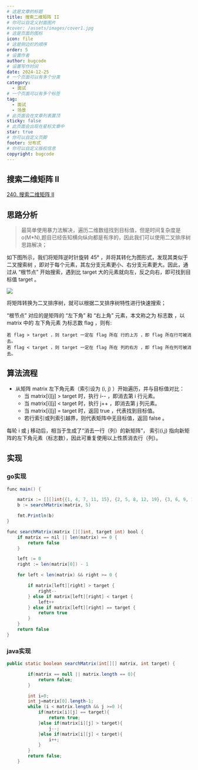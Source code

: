 ```yaml
---
# 这是文章的标题
title: 搜索二维矩阵 II
# 你可以自定义封面图片
#cover: /assets/images/cover1.jpg
# 这是页面的图标
icon: file
# 这是侧边栏的顺序
order: 5
# 设置作者
author: bugcode
# 设置写作时间
date: 2024-12-25
# 一个页面可以有多个分类
category:
  - 面试
# 一个页面可以有多个标签
tag:
  - 面试
  - 场景
# 此页面会在文章列表置顶
sticky: false
# 此页面会出现在星标文章中
star: true
# 你可以自定义页脚
footer: 分布式
# 你可以自定义版权信息
copyright: bugcode
---
```



## 搜索二维矩阵 II

[240. 搜索二维矩阵 II](https://leetcode.cn/problems/search-a-2d-matrix-ii/)

## 思路分析

> 最简单使用暴力法解决，遍历二维数组找到目标值，但是时间复杂度是o(M*N),题目已经告知横向纵向都是有序的，因此我们可以使用二叉排序树思路解决；

如下图所示，我们将矩阵逆时针旋转 45° ，并将其转化为图形式，发现其类似于 二叉搜索树 ，即对于每个元素，其左分支元素更小、右分支元素更大。因此，通过从 “根节点” 开始搜索，遇到比 target 大的元素就向左，反之向右，即可找到目标值 target 。

![](https://vscodepic.oss-cn-beijing.aliyuncs.com/blog/image-20250104125225853.png)

将矩阵转换为二叉排序树，就可以根据二叉排序树特性进行快速搜索；

“根节点” 对应的是矩阵的 “左下角” 和 “右上角” 元素，本文称之为 标志数 ，以 matrix 中的 左下角元素 为标志数 flag ，则有:

    若 flag > target ，则 target 一定在 flag 所在 行的上方 ，即 flag 所在行可被消去。
    若 flag < target ，则 target 一定在 flag 所在 列的右方 ，即 flag 所在列可被消去。

## 算法流程

- 从矩阵 matrix 左下角元素（索引设为 (i, j) ）开始遍历，并与目标值对比：
  - 当 matrix[i][j] > target 时，执行 i-- ，即消去第 i 行元素。
  - 当 matrix[i][j] < target 时，执行 j++ ，即消去第 j 列元素。
  - 当 matrix[i][j] = target 时，返回 true ，代表找到目标值。
  - 若行索引或列索引越界，则代表矩阵中无目标值，返回 false 。

每轮 i 或 j 移动后，相当于生成了“消去一行（列）的新矩阵”， 索引(i,j) 指向新矩阵的左下角元素（标志数），因此可重复使用以上性质消去行（列）。

## 实现

### go实现

```java
func main() {

	matrix := [][]int{{1, 4, 7, 11, 15}, {2, 5, 8, 12, 19}, {3, 6, 9, 16, 22}, {10, 13, 14, 17, 24}, {18, 21, 23, 26, 30}}
	b := searchMatrix(matrix, 5)

	fmt.Println(b)
}

func searchMatrix(matrix [][]int, target int) bool {
	if matrix == nil || len(matrix) == 0 {
		return false
	}

	left := 0
	right := len(matrix[0]) - 1

	for left < len(matrix) && right >= 0 {

		if matrix[left][right] > target {
			right--
		} else if matrix[left][right] < target {
			left++
		} else if matrix[left][right] == target {
			return true
		}
	}
	return false
}
```

### java实现

```java
public static boolean searchMatrix(int[][] matrix, int target) {

        if(matrix == null || matrix.length == 0){
            return false;
        }

        int i=0;
        int j=matrix[0].length-1;
        while (i < matrix.length && j >=0 ){
            if(matrix[i][j] == target){
                return true;
            }else if(matrix[i][j] > target){
                j--;
            }else if(matrix[i][j] < target){
                i++;
            }
        }
        return false;
    }
```


